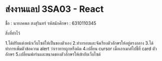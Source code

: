 # ส่งงานแลป 3SA03 - React

ชื่่อ : นายภคพล สงสุรินทร์
รหัสนักศึกษา : 6310110345


สิ่งที่ทำไว้

1.ได้ปรับแต่งหน้าเว็บไซต์ให้เป็นของตัวเอง
2.ทำกรอบและจัดเรียงตัวอักษรให้อยู่ตรงกลาง
3.ได้ทำการเพิ่มตัวข้อความ alert ว่าเราทายถูกหรือผิด
4.เปลี่ยน cursor เมื่อเอาเมาส์ไปชี้ที่ card ตัวอักษร
5.เปลี่ยนฟอร์นและขนาดของตัวอักษรให้เข้ากับเว็บไซต์
